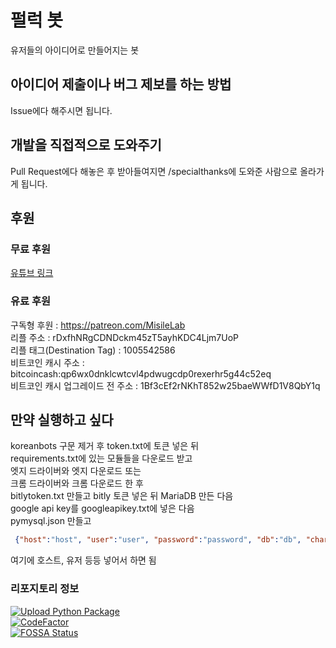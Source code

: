 # 펄럭 봇
유저들의 아이디어로 만들어지는 봇

## 아이디어 제출이나 버그 제보를 하는 방법
Issue에다 해주시면 됩니다.

## 개발을 직접적으로 도와주기
Pull Request에다 해놓은 후 받아들여지면 /specialthanks에 도와준 사람으로 올라가게 됩니다.

## 후원
### 무료 후원
[유튜브 링크](https://www.youtube.com/channel/UCJpQZJtudbnTNjBayE832gg)
### 유료 후원
구독형 후원 : https://patreon.com/MisileLab   
리플 주소 : rDxfhNRgCDNDckm45zT5ayhKDC4Ljm7UoP   
리플 태그(Destination Tag) : 1005542586   
비트코인 캐시 주소 : bitcoincash:qp6wx0dnklcwtcvl4pdwugcdp0rexerhr5g44c52eq   
비트코인 캐시 업그레이드 전 주소 : 1Bf3cEf2rNKhT852w25baeWWfD1V8QbY1q

## 만약 실행하고 싶다
koreanbots 구문 제거 후 token.txt에 토큰 넣은 뒤   
requirements.txt에 있는 모듈들을 다운로드 받고   
엣지 드라이버와 엣지 다운로드 또는   
크롬 드라이버와 크롬 다운로드 한 후   
bitlytoken.txt 만들고 bitly 토큰 넣은 뒤
MariaDB 만든 다음   
google api key를 googleapikey.txt에 넣은 다음   
pymysql.json 만들고
```json
 {"host":"host", "user":"user", "password":"password", "db":"db", "charset":"charset", "port":"port"}
```
여기에 호스트, 유저 등등 넣어서 하면 됨

### 리포지토리 정보
[![Upload Python Package](https://github.com/MisileLab/FurLuck-Bot/actions/workflows/python-publish.yml/badge.svg)](https://github.com/MisileLab/FurLuck-Bot/actions/workflows/python-publish.yml)   
[![CodeFactor](https://www.codefactor.io/repository/github/misilelab/furluck-bot/badge)](https://www.codefactor.io/repository/github/misilelab/furluck-bot)   
[![FOSSA Status](https://app.fossa.com/api/projects/git%2Bgithub.com%2FMisileLab%2FFurLuck-Bot.svg?type=large)](https://app.fossa.com/projects/git%2Bgithub.com%2FMisileLab%2FFurLuck-Bot?ref=badge_large)   
